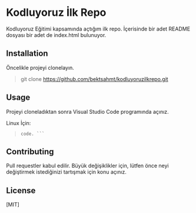 # Kodluyoruz İlk Repo
Kodluyoruz Eğitimi kapsamında açtığım ilk repo. İçerisinde bir adet README dosyası bir adet de index.html bulunuyor.

## Installation
Öncelikle projeyi clonelayın.
> git clone https://github.com/bektsahmt/kodluyoruzilkrepo.git

## Usage
Projeyi cloneladıktan sonra Visual Studio Code programında açınız.

Linux İçin: 
> ``` cd kodluyoruz ilk repo 
> code. ```

## Contributing
Pull requestler kabul edilir. Büyük değişiklikler için, lütfen önce neyi değiştirmek istediğinizi tartışmak için konu açınız.

## License 
[MIT]
